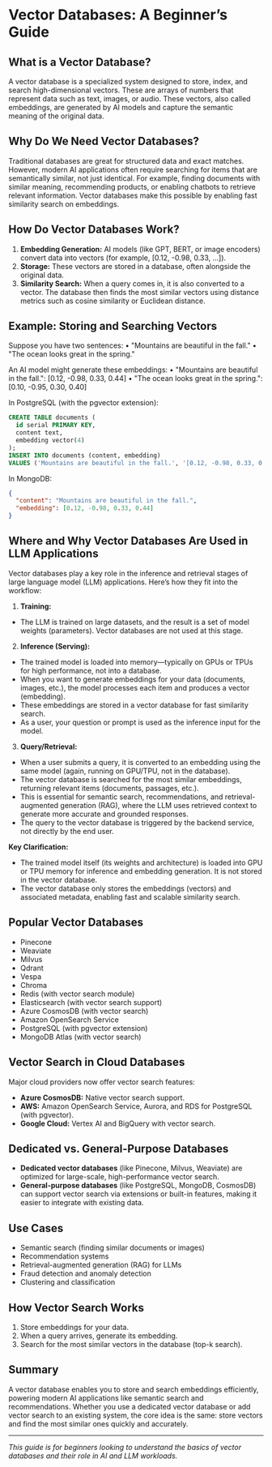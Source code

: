# Vector Databases: A Beginner’s Guide

## What is a Vector Database?
A vector database is a specialized system designed to store, index, and search high-dimensional vectors. These are arrays of numbers that represent data such as text, images, or audio. These vectors, also called embeddings, are generated by AI models and capture the semantic meaning of the original data.

## Why Do We Need Vector Databases?
Traditional databases are great for structured data and exact matches. However, modern AI applications often require searching for items that are semantically similar, not just identical. For example, finding documents with similar meaning, recommending products, or enabling chatbots to retrieve relevant information. Vector databases make this possible by enabling fast similarity search on embeddings.

## How Do Vector Databases Work?
1. **Embedding Generation:** AI models (like GPT, BERT, or image encoders) convert data into vectors (for example, [0.12, -0.98, 0.33, ...]).
2. **Storage:** These vectors are stored in a database, often alongside the original data.
3. **Similarity Search:** When a query comes in, it is also converted to a vector. The database then finds the most similar vectors using distance metrics such as cosine similarity or Euclidean distance.

## Example: Storing and Searching Vectors

Suppose you have two sentences:
• "Mountains are beautiful in the fall."
• "The ocean looks great in the spring."



An AI model might generate these embeddings:
• "Mountains are beautiful in the fall.": [0.12, -0.98, 0.33, 0.44]
• "The ocean looks great in the spring.": [0.10, -0.95, 0.30, 0.40]

In PostgreSQL (with the pgvector extension):
```sql
CREATE TABLE documents (
  id serial PRIMARY KEY,
  content text,
  embedding vector(4)
);
INSERT INTO documents (content, embedding)
VALUES ('Mountains are beautiful in the fall.', '[0.12, -0.98, 0.33, 0.44]');
```

In MongoDB:
```json
{
  "content": "Mountains are beautiful in the fall.",
  "embedding": [0.12, -0.98, 0.33, 0.44]
}
```
## Where and Why Vector Databases Are Used in LLM Applications

Vector databases play a key role in the inference and retrieval stages of large language model (LLM) applications. Here’s how they fit into the workflow:

1. **Training:**
  - The LLM is trained on large datasets, and the result is a set of model weights (parameters). Vector databases are not used at this stage.

2. **Inference (Serving):**
  - The trained model is loaded into memory—typically on GPUs or TPUs for high performance, not into a database.
  - When you want to generate embeddings for your data (documents, images, etc.), the model processes each item and produces a vector (embedding).
  - These embeddings are stored in a vector database for fast similarity search.
  - As a user, your question or prompt is used as the inference input for the model.

3. **Query/Retrieval:**
  - When a user submits a query, it is converted to an embedding using the same model (again, running on GPU/TPU, not in the database).
  - The vector database is searched for the most similar embeddings, returning relevant items (documents, passages, etc.).
  - This is essential for semantic search, recommendations, and retrieval-augmented generation (RAG), where the LLM uses retrieved context to generate more accurate and grounded responses.
  - The query to the vector database is triggered by the backend service, not directly by the end user.

**Key Clarification:**
- The trained model itself (its weights and architecture) is loaded into GPU or TPU memory for inference and embedding generation. It is not stored in the vector database.
- The vector database only stores the embeddings (vectors) and associated metadata, enabling fast and scalable similarity search.

## Popular Vector Databases
- Pinecone
- Weaviate
- Milvus
- Qdrant
- Vespa
- Chroma
- Redis (with vector search module)
- Elasticsearch (with vector search support)
- Azure CosmosDB (with vector search)
- Amazon OpenSearch Service
- PostgreSQL (with pgvector extension)
- MongoDB Atlas (with vector search)

## Vector Search in Cloud Databases
Major cloud providers now offer vector search features:
- **Azure CosmosDB:** Native vector search support.
- **AWS:** Amazon OpenSearch Service, Aurora, and RDS for PostgreSQL (with pgvector).
- **Google Cloud:** Vertex AI and BigQuery with vector search.

## Dedicated vs. General-Purpose Databases
- **Dedicated vector databases** (like Pinecone, Milvus, Weaviate) are optimized for large-scale, high-performance vector search.
- **General-purpose databases** (like PostgreSQL, MongoDB, CosmosDB) can support vector search via extensions or built-in features, making it easier to integrate with existing data.

## Use Cases
- Semantic search (finding similar documents or images)
- Recommendation systems
- Retrieval-augmented generation (RAG) for LLMs
- Fraud detection and anomaly detection
- Clustering and classification

## How Vector Search Works
1. Store embeddings for your data.
2. When a query arrives, generate its embedding.
3. Search for the most similar vectors in the database (top-k search).

## Summary
A vector database enables you to store and search embeddings efficiently, powering modern AI applications like semantic search and recommendations. Whether you use a dedicated vector database or add vector search to an existing system, the core idea is the same: store vectors and find the most similar ones quickly and accurately.

---

*This guide is for beginners looking to understand the basics of vector databases and their role in AI and LLM workloads.*
